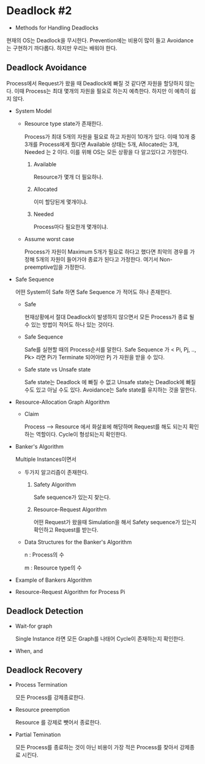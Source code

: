 # **Deadlock #2**



-  Methods for Handling Deadlocks 

  현재의 OS는 Deadlock을 무시한다. Prevention에는 비용이 많이 들고 Avoidance 는 구현하기 까다롭다. 하지만 우리는 배워야 한다. 

  

## Deadlock Avoidance 

Process에서 Request가 왔을 때 Deadlock에 빠질 것 같다면 자원을 할당하지 않는다. 이때 Process는 최대 몇개의 자원을 필요로 하는지 예측한다. 하지만 이 예측이 쉽지 않다. 

- System Model 

  - Resource type state가 존재한다. 

    Process가 최대 5개의 자원을 필요로 하고 자원이 10개가 있다. 이때 10개 중 3개를 Process에게 줬다면 Available 상태는 5개, Allocated는 3개, Needed 는 2 이다. 이를 위해 OS는 모든 상황을 다 알고있다고 가정한다. 

    1. Available 

       Resource가 몇개 더 필요하나. 

    2. Allocated

       이미 할당된게 몇개이냐. 

    3. Needed

       Process마다 필요한개 몇개이냐. 

  - Assume worst case 

    Process가 자원이 Maximum 5개가 필요로 하다고 했다면 최악의 경우를 가정해 5개의 자원이 들어가야 종료가 된다고 가정한다. 여기서 Non-preemptive임을 가정한다. 

- Safe Sequence 

  어떤 System이 Safe 하면 Safe Sequence 가 적어도 하나 존재한다. 

  - Safe 

    현재상황에서 절대 Deadlock이 발생하지 않으면서 모든 Process가 종료 될 수 있는 방법이 적어도 하나 있는 것이다. 

  - Safe Sequence 

    Safe를 실현할 때의 Process순서를 말한다.  Safe Sequence 가 < Pi, Pj,  .., Pk> 라면 Pi가 Terminate 되어야만 Pj 가 자원을 받을 수 있다. 

  - Safe state vs Unsafe state

    Safe state는 Deadlock 에 빠질 수 없고 Unsafe state는 Deadlock에 빠질 수도 있고 아닐 수도 있다. Avoidance는 Safe state를 유지하는 것을 말한다. 

- Resource-Allocation Graph Algorithm

  - Claim 

    Process --> Resource 에서 화살표에 해당하며 Request를 해도 되는지 확인하는 역할이다. Cycle이 형성되는지 확인한다. 

- Banker's Algorithm

  Multiple Instances이면서 

  - 두가지 알고리즘이 존재한다. 

      1. Safety Algorithm

         Safe sequence가 있는지 찾는다. 

      2. Resource-Request Algorithm

         어떤 Request가 왔을때 Simulation을 해서 Safety sequence가 있는지 확인하고 Request를 받는다. 
      
  - Data Structures for the Banker's Algorithm
  
      n : Process의 수 
  
      m :  Resource type의 수
  
- Example of Bankers Algorithm 

- Resource-Request Algorithm for Process Pi 

## Deadlock Detection 

- Wait-for graph 

  Single Instance 라면 모든 Graph를 나태어 Cycle이 존재하는지 확인한다. 

- When, and 

## Deadlock Recovery 

- Process Termination 

  모든 Process를 강제종료한다. 

- Resource preemption 

  Resource 를 강제로 뺏어서 종료한다. 

- Partial Temination 

  모든 Process를 종료하는 것이 아닌 비용이 가장 적은 Process를 찾아서 강제종료 시킨다. 


